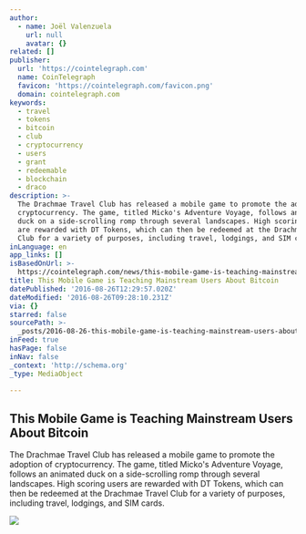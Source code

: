 ```yaml
---
author:
  - name: Joël Valenzuela
    url: null
    avatar: {}
related: []
publisher:
  url: 'https://cointelegraph.com'
  name: CoinTelegraph
  favicon: 'https://cointelegraph.com/favicon.png'
  domain: cointelegraph.com
keywords:
  - travel
  - tokens
  - bitcoin
  - club
  - cryptocurrency
  - users
  - grant
  - redeemable
  - blockchain
  - draco
description: >-
  The Drachmae Travel Club has released a mobile game to promote the adoption of
  cryptocurrency. The game, titled Micko's Adventure Voyage, follows an animated
  duck on a side-scrolling romp through several landscapes. High scoring users
  are rewarded with DT Tokens, which can then be redeemed at the Drachmae Travel
  Club for a variety of purposes, including travel, lodgings, and SIM cards.
inLanguage: en
app_links: []
isBasedOnUrl: >-
  https://cointelegraph.com/news/this-mobile-game-is-teaching-mainstream-users-about-bitcoin
title: This Mobile Game is Teaching Mainstream Users About Bitcoin
datePublished: '2016-08-26T12:29:57.020Z'
dateModified: '2016-08-26T09:28:10.231Z'
via: {}
starred: false
sourcePath: >-
  _posts/2016-08-26-this-mobile-game-is-teaching-mainstream-users-about-bitcoin.md
inFeed: true
hasPage: false
inNav: false
_context: 'http://schema.org'
_type: MediaObject

---
```

<article style=""><h1>This Mobile Game is Teaching Mainstream Users About Bitcoin</h1><p>The Drachmae Travel Club has released a mobile game to promote the adoption of cryptocurrency. The game, titled Micko's Adventure Voyage, follows an animated duck on a side-scrolling romp through several landscapes. High scoring users are rewarded with DT Tokens, which can then be redeemed at the Drachmae Travel Club for a variety of purposes, including travel, lodgings, and SIM cards.</p><img src="https://cointelegraph.com/images/725_Ly9jb2ludGVsZWdyYXBoLmNvbS9zdG9yYWdlL3VwbG9hZHMvdmlldy8zYmNlNzg2ZjhkYzA2MWEwMmExNzVkYzNkNDU3YzNhNS5qcGc=.jpg" /></article>